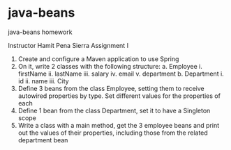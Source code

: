 # java-beans
java-beans homework 

Instructor Hamit Pena Sierra
Assignment I
1. Create and configure a Maven application to use Spring
2. On it, write 2 classes with the following structure:
a. Employee
i. firstName
ii. lastName
iii. salary
iv. email
v. department
b. Department
i. id
ii. name
iii. City
3. Define 3 beans from the class Employee, setting them to receive autowired
properties by type. Set different values for the properties of each
4. Define 1 bean from the class Department, set it to have a Singleton scope
5. Write a class with a main method, get the 3 employee beans and print out the values
of their properties, including those from the related department bean
